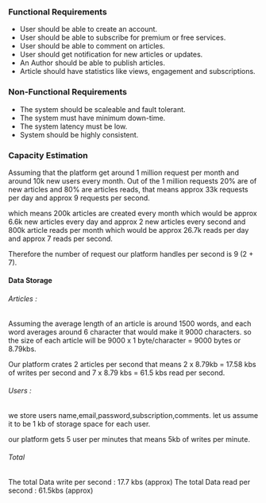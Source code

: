 ### Functional Requirements
- User should be able to create an account.
- User should be able to subscribe for premium or free services.
- User should be able to comment on articles.
- User should get notification for new articles or updates.
- An Author should be able to publish articles.
- Article should have statistics like views, engagement and subscriptions.

### Non-Functional Requirements
- The system should be scaleable and fault tolerant.
- The system must have minimum down-time.
- The system latency must be low.
- System should be highly consistent.

### Capacity Estimation

Assuming that the platform get around 1 million request per month and around 10k new users every month. Out of the 1 million requests 20% are of new articles and 80% are articles reads, that means approx 33k requests per day and approx 9 requests per second.

which means 200k articles are created every month which would be approx 6.6k new articles every day and approx 2 new articles every second and 800k article reads per month which would be approx 26.7k reads per day and approx 7 reads per second.

Therefore the number of request our platform handles per second is 9 (2 + 7).

#### Data Storage

###### Articles :
Assuming the average length of an article is around 1500 words, and each word averages around 6 character that would make it 9000 characters. so the size of each article will be 9000 x 1 byte/character = 9000 bytes or 8.79kbs.

Our platform crates 2 articles per second that means 2 x 8.79kb = 17.58 kbs of writes per second and 7 x 8.79 kbs = 61.5 kbs read per second.

###### Users :
we store users name,email,password,subscription,comments.
let us assume it to be 1 kb of storage space for each user.

our platform gets 5 user per minutes that means 5kb of writes per minute.

###### Total
The total Data write per second  : 17.7 kbs (approx)
The total Data read per second :  61.5kbs (approx)
